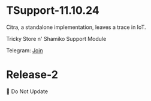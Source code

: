 # TSupport-11.10.24

Citra, a standalone implementation, leaves a trace in IoT.

Tricky Store n' Shamiko Support Module

Telegram: [Join](https://t.me/citraintegritytrick/3)

# Release-2
🚫 Do Not Update